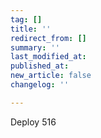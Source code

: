 ```yaml
---
tag: []
title: ''
redirect_from: []
summary: ''
last_modified_at: 
published_at: 
new_article: false
changelog: ''

---
```

Deploy 516